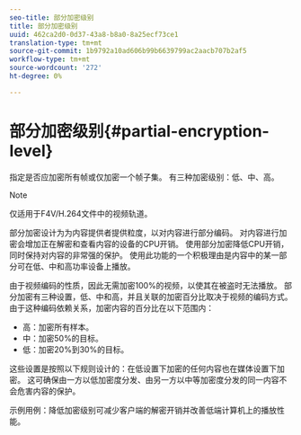 ```yaml
---
seo-title: 部分加密级别
title: 部分加密级别
uuid: 462ca2d0-0d37-43a8-b8a0-8a25ecf73ce1
translation-type: tm+mt
source-git-commit: 1b9792a10ad606b99b6639799ac2aacb707b2af5
workflow-type: tm+mt
source-wordcount: '272'
ht-degree: 0%

---
```



# 部分加密级别{#partial-encryption-level}

指定是否应加密所有帧或仅加密一个帧子集。 有三种加密级别：低、中、高。

>[!NOTE]
>
>仅适用于F4V/H.264文件中的视频轨道。

部分加密设计为为内容提供者提供粒度，以对内容进行部分编码。 对内容进行加密会增加正在解密和查看内容的设备的CPU开销。 使用部分加密降低CPU开销，同时保持对内容的非常强的保护。 使用此功能的一个积极理由是内容中的某一部分可在低、中和高功率设备上播放。

由于视频编码的性质，因此无需加密100%的视频，以使其在被盗时无法播放。 部分加密有三种设置，低、中和高，并且关联的加密百分比取决于视频的编码方式。 由于这种编码依赖关系，加密内容的百分比在以下范围内：

* 高：加密所有样本。
* 中：加密50%的目标。
* 低：加密20%到30%的目标。

这些设置是按照以下规则设计的：在低设置下加密的任何内容也在媒体设置下加密。 这可确保由一方以低加密度分发、由另一方以中等加密度分发的同一内容不会危害内容的保护。

示例用例：降低加密级别可减少客户端的解密开销并改善低端计算机上的播放性能。
